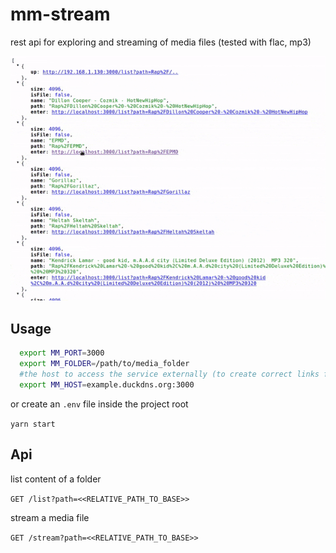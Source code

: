 # mm-stream

rest api for exploring and streaming of media files (tested with flac, mp3)

![Usage as animated Gif](https://github.com/mklan/mm-stream/blob/master/demo/usage.gif)

## Usage

```bash
  export MM_PORT=3000
  export MM_FOLDER=/path/to/media_folder
  #the host to access the service externally (to create correct links for jumping trough folders)
  export MM_HOST=example.duckdns.org:3000
```

or create an `.env` file inside the project root

`yarn start`

## Api

list content of a folder

`GET /list?path=<<RELATIVE_PATH_TO_BASE>>`

stream a media file

`GET /stream?path=<<RELATIVE_PATH_TO_BASE>>`
